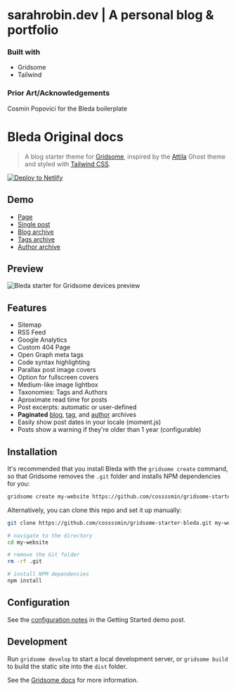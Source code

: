 # sarahrobin.dev | A personal blog & portfolio

### Built with
* Gridsome
* Tailwind

### Prior Art/Acknowledgements
Cosmin Popovici for the Bleda boilerplate

# Bleda Original docs

> A blog starter theme for [Gridsome](https://gridsome.org), inspired by the [Attila](https://github.com/zutrinken/attila) Ghost theme and styled with [Tailwind CSS](https://tailwindcss.com).

[![Deploy to Netlify](https://www.netlify.com/img/deploy/button.svg)](https://app.netlify.com/start/deploy?repository=https://github.com/cossssmin/gridsome-starter-bleda)

## Demo

- [Page](https://gridsome-starter-bleda.netlify.com/about/)
- [Single post](https://gridsome-starter-bleda.netlify.com/getting-started-with-gridsome-and-bleda/)
- [Blog archive](https://gridsome-starter-bleda.netlify.com/)
- [Tags archive](https://gridsome-starter-bleda.netlify.com/tag/getting-started/)
- [Author archive](https://gridsome-starter-bleda.netlify.com/author/gridsome/)

## Preview

![Bleda starter for Gridsome devices preview](https://res.cloudinary.com/cossssmin/image/upload/v1551618609/os/gridsome/bleda/bleda-screenshot-devices.jpg)

## Features

- Sitemap
- RSS Feed
- Google Analytics
- Custom 404 Page
- Open Graph meta tags
- Code syntax highlighting
- Parallax post image covers
- Option for fullscreen covers
- Medium-like image lightbox
- Taxonomies: Tags and Authors
- Aproximate read time for posts
- Post excerpts: automatic or user-defined
- **Paginated** [blog](https://gridsome-starter-bleda.netlify.com/2/), [tag](https://gridsome-starter-bleda.netlify.com/tag/dummy/), and [author](https://gridsome-starter-bleda.netlify.com/author/gridsome/) archives
- Easily show post dates in your locale (moment.js)
- Posts show a warning if they're older than 1 year (configurable)

## Installation

It's recommended that you install Bleda with the `gridsome create` command, so that Gridsome removes the `.git` folder and installs NPM dependencies for you: 

```sh 
gridsome create my-website https://github.com/cossssmin/gridsome-starter-bleda.git
```

Alternatively, you can clone this repo and set it up manually:

```sh 
git clone https://github.com/cossssmin/gridsome-starter-bleda.git my-website

# navigate to the directory
cd my-website

# remove the Git folder
rm -rf .git

# install NPM dependencies
npm install
```

## Configuration

See the [configuration notes](https://gridsome-starter-bleda.netlify.com/getting-started-with-gridsome-and-bleda/#configuration) in the Getting Started demo post.

## Development

Run `gridsome develop` to start a local development server, or `gridsome build` to build the static site into the `dist` folder.

See the [Gridsome docs](https://gridsome.org/docs) for more information.

